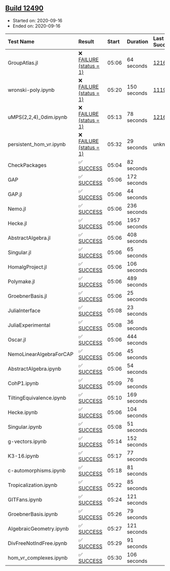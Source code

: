 ## [Build 12490](https://oscarci.mathematik.uni-kl.de/job/oscar/12490/)

* Started on: 2020-09-16
* Ended on: 2020-09-16

| Test Name    | Result | Start | Duration | Last Success | First Failure |
|:-------------|:-------|:------|:---------|:-------------|:--------------|
| GroupAtlas.jl | ❌ [FAILURE (status = 1)](https://oscarci.mathematik.uni-kl.de/job/oscar/12490/artifact/logs/build-12490/GroupAtlas.jl.log) | 05:06 | 64 seconds | [12167](https://oscarci.mathematik.uni-kl.de/job/oscar/12167/) | [12168](https://oscarci.mathematik.uni-kl.de/job/oscar/12168/) |
| wronski-poly.ipynb | ❌ [FAILURE (status = 1)](https://oscarci.mathematik.uni-kl.de/job/oscar/12490/artifact/logs/build-12490/wronski-poly.ipynb.log) | 05:20 | 150 seconds | [11192](https://oscarci.mathematik.uni-kl.de/job/oscar/11192/) | [11193](https://oscarci.mathematik.uni-kl.de/job/oscar/11193/) |
| uMPS(2,2,4)_0dim.ipynb | ❌ [FAILURE (status = 1)](https://oscarci.mathematik.uni-kl.de/job/oscar/12490/artifact/logs/build-12490/uMPS-2-2-4-_0dim.ipynb.log) | 05:13 | 78 seconds | [12167](https://oscarci.mathematik.uni-kl.de/job/oscar/12167/) | [12168](https://oscarci.mathematik.uni-kl.de/job/oscar/12168/) |
| persistent_hom_vr.ipynb | ❌ [FAILURE (status = 1)](https://oscarci.mathematik.uni-kl.de/job/oscar/12490/artifact/logs/build-12490/persistent_hom_vr.ipynb.log) | 05:32 | 29 seconds | unknown | unknown |
| CheckPackages | ✅ [SUCCESS](https://oscarci.mathematik.uni-kl.de/job/oscar/12490/artifact/logs/build-12490/CheckPackages.log) | 05:04 | 82 seconds |  |  |
| GAP | ✅ [SUCCESS](https://oscarci.mathematik.uni-kl.de/job/oscar/12490/artifact/logs/build-12490/GAP.log) | 05:06 | 172 seconds |  |  |
| GAP.jl | ✅ [SUCCESS](https://oscarci.mathematik.uni-kl.de/job/oscar/12490/artifact/logs/build-12490/GAP.jl.log) | 05:06 | 44 seconds |  |  |
| Nemo.jl | ✅ [SUCCESS](https://oscarci.mathematik.uni-kl.de/job/oscar/12490/artifact/logs/build-12490/Nemo.jl.log) | 05:06 | 236 seconds |  |  |
| Hecke.jl | ✅ [SUCCESS](https://oscarci.mathematik.uni-kl.de/job/oscar/12490/artifact/logs/build-12490/Hecke.jl.log) | 05:06 | 1957 seconds |  |  |
| AbstractAlgebra.jl | ✅ [SUCCESS](https://oscarci.mathematik.uni-kl.de/job/oscar/12490/artifact/logs/build-12490/AbstractAlgebra.jl.log) | 05:06 | 408 seconds |  |  |
| Singular.jl | ✅ [SUCCESS](https://oscarci.mathematik.uni-kl.de/job/oscar/12490/artifact/logs/build-12490/Singular.jl.log) | 05:06 | 65 seconds |  |  |
| HomalgProject.jl | ✅ [SUCCESS](https://oscarci.mathematik.uni-kl.de/job/oscar/12490/artifact/logs/build-12490/HomalgProject.jl.log) | 05:06 | 106 seconds |  |  |
| Polymake.jl | ✅ [SUCCESS](https://oscarci.mathematik.uni-kl.de/job/oscar/12490/artifact/logs/build-12490/Polymake.jl.log) | 05:06 | 489 seconds |  |  |
| GroebnerBasis.jl | ✅ [SUCCESS](https://oscarci.mathematik.uni-kl.de/job/oscar/12490/artifact/logs/build-12490/GroebnerBasis.jl.log) | 05:06 | 25 seconds |  |  |
| JuliaInterface | ✅ [SUCCESS](https://oscarci.mathematik.uni-kl.de/job/oscar/12490/artifact/logs/build-12490/JuliaInterface.log) | 05:08 | 23 seconds |  |  |
| JuliaExperimental | ✅ [SUCCESS](https://oscarci.mathematik.uni-kl.de/job/oscar/12490/artifact/logs/build-12490/JuliaExperimental.log) | 05:08 | 36 seconds |  |  |
| Oscar.jl | ✅ [SUCCESS](https://oscarci.mathematik.uni-kl.de/job/oscar/12490/artifact/logs/build-12490/Oscar.jl.log) | 05:06 | 444 seconds |  |  |
| NemoLinearAlgebraForCAP | ✅ [SUCCESS](https://oscarci.mathematik.uni-kl.de/job/oscar/12490/artifact/logs/build-12490/NemoLinearAlgebraForCAP.log) | 05:06 | 45 seconds |  |  |
| AbstractAlgebra.ipynb | ✅ [SUCCESS](https://oscarci.mathematik.uni-kl.de/job/oscar/12490/artifact/logs/build-12490/AbstractAlgebra.ipynb.log) | 05:06 | 54 seconds |  |  |
| CohP1.ipynb | ✅ [SUCCESS](https://oscarci.mathematik.uni-kl.de/job/oscar/12490/artifact/logs/build-12490/CohP1.ipynb.log) | 05:09 | 76 seconds |  |  |
| TiltingEquivalence.ipynb | ✅ [SUCCESS](https://oscarci.mathematik.uni-kl.de/job/oscar/12490/artifact/logs/build-12490/TiltingEquivalence.ipynb.log) | 05:10 | 169 seconds |  |  |
| Hecke.ipynb | ✅ [SUCCESS](https://oscarci.mathematik.uni-kl.de/job/oscar/12490/artifact/logs/build-12490/Hecke.ipynb.log) | 05:06 | 104 seconds |  |  |
| Singular.ipynb | ✅ [SUCCESS](https://oscarci.mathematik.uni-kl.de/job/oscar/12490/artifact/logs/build-12490/Singular.ipynb.log) | 05:08 | 51 seconds |  |  |
| g-vectors.ipynb | ✅ [SUCCESS](https://oscarci.mathematik.uni-kl.de/job/oscar/12490/artifact/logs/build-12490/g-vectors.ipynb.log) | 05:14 | 152 seconds |  |  |
| K3-16.ipynb | ✅ [SUCCESS](https://oscarci.mathematik.uni-kl.de/job/oscar/12490/artifact/logs/build-12490/K3-16.ipynb.log) | 05:17 | 77 seconds |  |  |
| c-automorphisms.ipynb | ✅ [SUCCESS](https://oscarci.mathematik.uni-kl.de/job/oscar/12490/artifact/logs/build-12490/c-automorphisms.ipynb.log) | 05:18 | 81 seconds |  |  |
| Tropicalization.ipynb | ✅ [SUCCESS](https://oscarci.mathematik.uni-kl.de/job/oscar/12490/artifact/logs/build-12490/Tropicalization.ipynb.log) | 05:22 | 85 seconds |  |  |
| GITFans.ipynb | ✅ [SUCCESS](https://oscarci.mathematik.uni-kl.de/job/oscar/12490/artifact/logs/build-12490/GITFans.ipynb.log) | 05:24 | 121 seconds |  |  |
| GroebnerBasis.ipynb | ✅ [SUCCESS](https://oscarci.mathematik.uni-kl.de/job/oscar/12490/artifact/logs/build-12490/GroebnerBasis.ipynb.log) | 05:26 | 79 seconds |  |  |
| AlgebraicGeometry.ipynb | ✅ [SUCCESS](https://oscarci.mathematik.uni-kl.de/job/oscar/12490/artifact/logs/build-12490/AlgebraicGeometry.ipynb.log) | 05:27 | 121 seconds |  |  |
| DivFreeNotIndFree.ipynb | ✅ [SUCCESS](https://oscarci.mathematik.uni-kl.de/job/oscar/12490/artifact/logs/build-12490/DivFreeNotIndFree.ipynb.log) | 05:29 | 91 seconds |  |  |
| hom_vr_complexes.ipynb | ✅ [SUCCESS](https://oscarci.mathematik.uni-kl.de/job/oscar/12490/artifact/logs/build-12490/hom_vr_complexes.ipynb.log) | 05:30 | 106 seconds |  |  |
